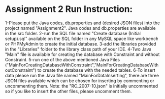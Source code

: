 # Assignment 2 Run Instruction:

1-Please put the Java codes, db.properties and (desired JSON files) into the project named "Assignment2". Java codes and db.properties are available in the src folder.
2-run the SQL file named "Create database (Initial setup).sql" available on the SQL folder in any MySQL space like workbench or PHPMyAdmin to create the initial database.
3-add the libraries provided in the "Libraries" folder to the library class path of your IDE.
4-Two Java "Main" file is available for creating the database with Constraint and without Constraint.
5-run one of the above mentioned Java Files ("MainForCreatingDatabaseWithConstraint","MainForCreatingDatabaseWithoutConstraint") to create the database with the needed tables.
6-To insert data please run the Java file named "MainForDataInserting", there are three JSON files available which can be chosen for inserting by commenting or uncommenting them.
Note: the "RC_2007-10.json" is initially uncommented so if you like to insert the other files, please uncomment them.

